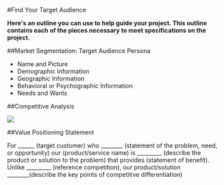 
#Find Your Target Audience

**Here's an outline you can use to help guide your project.  This outline contains each of the pieces necessary to meet specifications on the project.**



##Market Segmentation: Target Audience Persona

* Name and Picture
* Demographic Information
* Geographic Information
* Behavioral or Psychographic Information
* Needs and Wants

##Competitive Analysis

![](http://s13.postimg.org/8rz6h5b1z/competitive_matrix.png)


##Value Positioning Statement

For ______ (target customer) who ________ (statement of the problem, need, or opportunity) our (product/service name) is _________ (describe the product or solution to the problem) that provides (statement of benefit).  Unlike _________ (reference competition), our product/solution ________(describe the key points of competitive differentiation)
